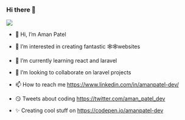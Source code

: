 ### Hi there 👋
![](https://github.com/amanpatel-dev/Image/blob/main/image/peakpx.jpg?raw=true)




- 👋 Hi, I’m Aman Patel

- 👀 I’m interested in creating fantastic 🕸🕸websites

- 🌱 I’m currently learning react and laravel

- 💞️ I’m looking to collaborate on laravel projects

- 📫 How to reach me https://www.linkedin.com/in/amanpatel-dev/

- 😏 Tweets about coding https://twitter.com/aman_patel_dev

- ✨ Creating cool stuff on https://codepen.io/amanpatel-dev
